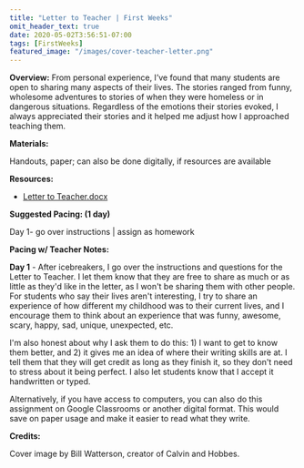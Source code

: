 ```yaml
---
title: "Letter to Teacher | First Weeks"
omit_header_text: true
date: 2020-05-02T3:56:51-07:00
tags: [FirstWeeks]
featured_image: "/images/cover-teacher-letter.png"
---
```


**Overview:** From personal experience, I’ve found that many students are open to sharing many aspects of their lives. The stories ranged from funny, wholesome adventures to stories of when they were homeless or in dangerous situations. Regardless of the emotions their stories evoked, I always appreciated their stories and it helped me adjust how I approached teaching them.

**Materials:**

Handouts, paper; can also be done digitally, if resources are available

**Resources:**

- [Letter to Teacher.docx](/downloads/letter-to-teacher.docx)

**Suggested Pacing: (1 day)**

Day 1- go over instructions | assign as homework

**Pacing w/ Teacher Notes:**

**Day 1** - After icebreakers, I go over the instructions and questions for the Letter to Teacher. I let them know that they are free to share as much or as little as they'd like in the letter, as I won't be sharing them with other people. For students who say their lives aren't interesting, I try to share an experience of how different my childhood was to their current lives, and I encourage them to think about an experience that was funny, awesome, scary, happy, sad, unique, unexpected, etc.

I'm also honest about why I ask them to do this: 1) I want to get to know them better, and 2) it gives me an idea of where their writing skills are at. I tell them that they will get credit as long as they finish it, so they don't need to stress about it being perfect. I also let students know that I accept it handwritten or typed.

Alternatively, if you have access to computers, you can also do this assignment on Google Classrooms or another digital format. This would save on paper usage and make it easier to read what they write.

**Credits:**

Cover image by Bill Watterson, creator of Calvin and Hobbes.
